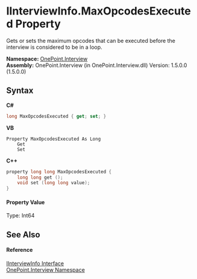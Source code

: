 # IInterviewInfo.MaxOpcodesExecuted Property 
 

Gets or sets the maximum opcodes that can be executed before the interview is considered to be in a loop.

**Namespace:**&nbsp;<a href="N_OnePoint_Interview">OnePoint.Interview</a><br />**Assembly:**&nbsp;OnePoint.Interview (in OnePoint.Interview.dll) Version: 1.5.0.0 (1.5.0.0)

## Syntax

**C#**<br />
``` C#
long MaxOpcodesExecuted { get; set; }
```

**VB**<br />
``` VB
Property MaxOpcodesExecuted As Long
	Get
	Set
```

**C++**<br />
``` C++
property long long MaxOpcodesExecuted {
	long long get ();
	void set (long long value);
}
```


#### Property Value
Type: Int64

## See Also


#### Reference
<a href="T_OnePoint_Interview_IInterviewInfo">IInterviewInfo Interface</a><br /><a href="N_OnePoint_Interview">OnePoint.Interview Namespace</a><br />